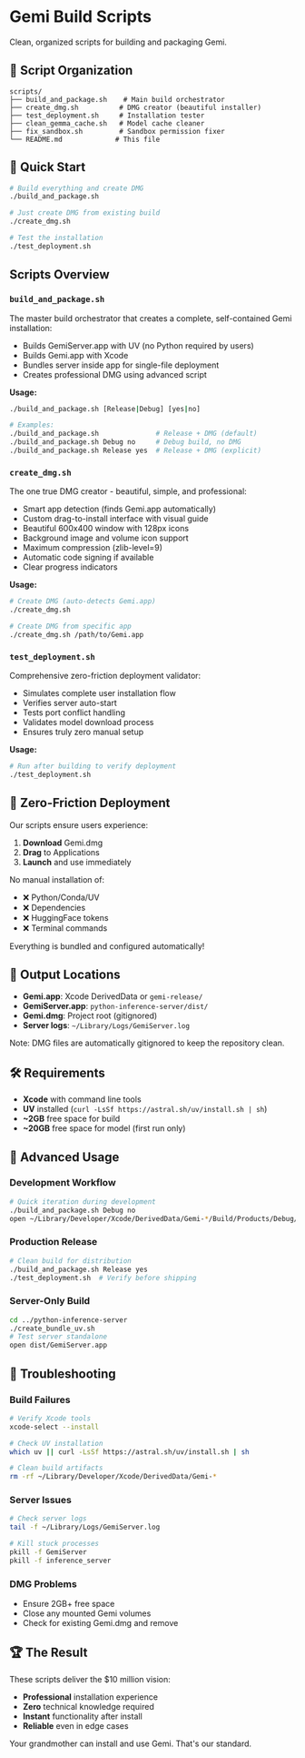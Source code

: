 # Gemi Build Scripts

Clean, organized scripts for building and packaging Gemi.

## 📁 Script Organization

```
scripts/
├── build_and_package.sh    # Main build orchestrator
├── create_dmg.sh          # DMG creator (beautiful installer)
├── test_deployment.sh     # Installation tester
├── clean_gemma_cache.sh   # Model cache cleaner
├── fix_sandbox.sh         # Sandbox permission fixer
└── README.md             # This file
```

## 🚀 Quick Start

```bash
# Build everything and create DMG
./build_and_package.sh

# Just create DMG from existing build
./create_dmg.sh

# Test the installation
./test_deployment.sh
```

## Scripts Overview

### `build_and_package.sh`
The master build orchestrator that creates a complete, self-contained Gemi installation:
- Builds GemiServer.app with UV (no Python required by users)
- Builds Gemi.app with Xcode
- Bundles server inside app for single-file deployment
- Creates professional DMG using advanced script

**Usage:**
```bash
./build_and_package.sh [Release|Debug] [yes|no]

# Examples:
./build_and_package.sh              # Release + DMG (default)
./build_and_package.sh Debug no     # Debug build, no DMG
./build_and_package.sh Release yes  # Release + DMG (explicit)
```

### `create_dmg.sh`
The one true DMG creator - beautiful, simple, and professional:
- Smart app detection (finds Gemi.app automatically)
- Custom drag-to-install interface with visual guide
- Beautiful 600x400 window with 128px icons
- Background image and volume icon support
- Maximum compression (zlib-level=9)
- Automatic code signing if available
- Clear progress indicators

**Usage:**
```bash
# Create DMG (auto-detects Gemi.app)
./create_dmg.sh

# Create DMG from specific app
./create_dmg.sh /path/to/Gemi.app
```

### `test_deployment.sh` 
Comprehensive zero-friction deployment validator:
- Simulates complete user installation flow
- Verifies server auto-start
- Tests port conflict handling
- Validates model download process
- Ensures truly zero manual setup

**Usage:**
```bash
# Run after building to verify deployment
./test_deployment.sh
```

## 🎯 Zero-Friction Deployment

Our scripts ensure users experience:
1. **Download** Gemi.dmg
2. **Drag** to Applications
3. **Launch** and use immediately

No manual installation of:
- ❌ Python/Conda/UV
- ❌ Dependencies  
- ❌ HuggingFace tokens
- ❌ Terminal commands

Everything is bundled and configured automatically!

## 📁 Output Locations

- **Gemi.app**: Xcode DerivedData or `gemi-release/`
- **GemiServer.app**: `python-inference-server/dist/`
- **Gemi.dmg**: Project root (gitignored)
- **Server logs**: `~/Library/Logs/GemiServer.log`

Note: DMG files are automatically gitignored to keep the repository clean.

## 🛠 Requirements

- **Xcode** with command line tools
- **UV** installed (`curl -LsSf https://astral.sh/uv/install.sh | sh`)
- **~2GB** free space for build
- **~20GB** free space for model (first run only)

## 🔧 Advanced Usage

### Development Workflow
```bash
# Quick iteration during development
./build_and_package.sh Debug no
open ~/Library/Developer/Xcode/DerivedData/Gemi-*/Build/Products/Debug/Gemi.app
```

### Production Release
```bash
# Clean build for distribution
./build_and_package.sh Release yes
./test_deployment.sh  # Verify before shipping
```

### Server-Only Build
```bash
cd ../python-inference-server
./create_bundle_uv.sh
# Test server standalone
open dist/GemiServer.app
```

## 🐛 Troubleshooting

### Build Failures
```bash
# Verify Xcode tools
xcode-select --install

# Check UV installation  
which uv || curl -LsSf https://astral.sh/uv/install.sh | sh

# Clean build artifacts
rm -rf ~/Library/Developer/Xcode/DerivedData/Gemi-*
```

### Server Issues
```bash
# Check server logs
tail -f ~/Library/Logs/GemiServer.log

# Kill stuck processes
pkill -f GemiServer
pkill -f inference_server
```

### DMG Problems
- Ensure 2GB+ free space
- Close any mounted Gemi volumes
- Check for existing Gemi.dmg and remove

## 🏆 The Result

These scripts deliver the $10 million vision:
- **Professional** installation experience
- **Zero** technical knowledge required
- **Instant** functionality after install
- **Reliable** even in edge cases

Your grandmother can install and use Gemi. That's our standard.